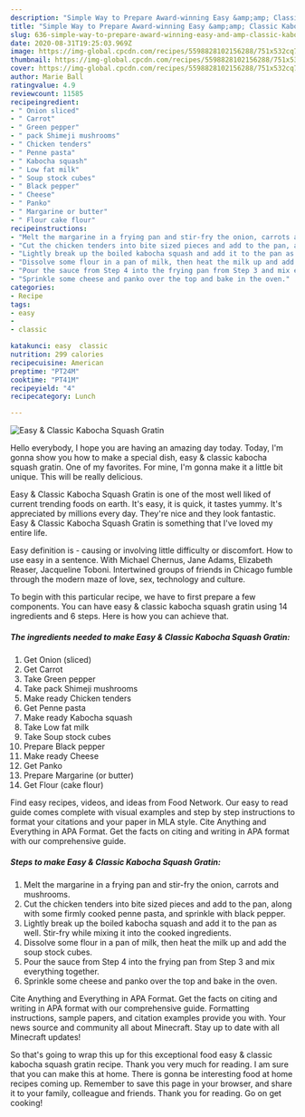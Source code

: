 ```yaml
---
description: "Simple Way to Prepare Award-winning Easy &amp;amp; Classic Kabocha Squash Gratin"
title: "Simple Way to Prepare Award-winning Easy &amp;amp; Classic Kabocha Squash Gratin"
slug: 636-simple-way-to-prepare-award-winning-easy-and-amp-classic-kabocha-squash-gratin
date: 2020-08-31T19:25:03.969Z
image: https://img-global.cpcdn.com/recipes/5598828102156288/751x532cq70/easy-classic-kabocha-squash-gratin-recipe-main-photo.jpg
thumbnail: https://img-global.cpcdn.com/recipes/5598828102156288/751x532cq70/easy-classic-kabocha-squash-gratin-recipe-main-photo.jpg
cover: https://img-global.cpcdn.com/recipes/5598828102156288/751x532cq70/easy-classic-kabocha-squash-gratin-recipe-main-photo.jpg
author: Marie Ball
ratingvalue: 4.9
reviewcount: 11585
recipeingredient:
- " Onion sliced"
- " Carrot"
- " Green pepper"
- " pack Shimeji mushrooms"
- " Chicken tenders"
- " Penne pasta"
- " Kabocha squash"
- " Low fat milk"
- " Soup stock cubes"
- " Black pepper"
- " Cheese"
- " Panko"
- " Margarine or butter"
- " Flour cake flour"
recipeinstructions:
- "Melt the margarine in a frying pan and stir-fry the onion, carrots and mushrooms."
- "Cut the chicken tenders into bite sized pieces and add to the pan, along with some firmly cooked penne pasta, and sprinkle with black pepper."
- "Lightly break up the boiled kabocha squash and add it to the pan as well. Stir-fry while mixing it into the cooked ingredients."
- "Dissolve some flour in a pan of milk, then heat the milk up and add the soup stock cubes."
- "Pour the sauce from Step 4 into the frying pan from Step 3 and mix everything together."
- "Sprinkle some cheese and panko over the top and bake in the oven."
categories:
- Recipe
tags:
- easy
- 
- classic

katakunci: easy  classic 
nutrition: 299 calories
recipecuisine: American
preptime: "PT24M"
cooktime: "PT41M"
recipeyield: "4"
recipecategory: Lunch

---
```



![Easy &amp; Classic Kabocha Squash Gratin](https://img-global.cpcdn.com/recipes/5598828102156288/751x532cq70/easy-classic-kabocha-squash-gratin-recipe-main-photo.jpg)

Hello everybody, I hope you are having an amazing day today. Today, I'm gonna show you how to make a special dish, easy &amp; classic kabocha squash gratin. One of my favorites. For mine, I'm gonna make it a little bit unique. This will be really delicious.

Easy &amp; Classic Kabocha Squash Gratin is one of the most well liked of current trending foods on earth. It's easy, it is quick, it tastes yummy. It's appreciated by millions every day. They're nice and they look fantastic. Easy &amp; Classic Kabocha Squash Gratin is something that I've loved my entire life.

Easy definition is - causing or involving little difficulty or discomfort. How to use easy in a sentence. With Michael Chernus, Jane Adams, Elizabeth Reaser, Jacqueline Toboni. Intertwined groups of friends in Chicago fumble through the modern maze of love, sex, technology and culture.


To begin with this particular recipe, we have to first prepare a few components. You can have easy &amp; classic kabocha squash gratin using 14 ingredients and 6 steps. Here is how you can achieve that.

<!--inarticleads1-->

##### The ingredients needed to make Easy &amp; Classic Kabocha Squash Gratin:

1. Get  Onion (sliced)
1. Get  Carrot
1. Take  Green pepper
1. Take  pack Shimeji mushrooms
1. Make ready  Chicken tenders
1. Get  Penne pasta
1. Make ready  Kabocha squash
1. Take  Low fat milk
1. Take  Soup stock cubes
1. Prepare  Black pepper
1. Make ready  Cheese
1. Get  Panko
1. Prepare  Margarine (or butter)
1. Get  Flour (cake flour)


Find easy recipes, videos, and ideas from Food Network. Our easy to read guide comes complete with visual examples and step by step instructions to format your citations and your paper in MLA style. Cite Anything and Everything in APA Format. Get the facts on citing and writing in APA format with our comprehensive guide. 

<!--inarticleads2-->

##### Steps to make Easy &amp; Classic Kabocha Squash Gratin:

1. Melt the margarine in a frying pan and stir-fry the onion, carrots and mushrooms.
1. Cut the chicken tenders into bite sized pieces and add to the pan, along with some firmly cooked penne pasta, and sprinkle with black pepper.
1. Lightly break up the boiled kabocha squash and add it to the pan as well. Stir-fry while mixing it into the cooked ingredients.
1. Dissolve some flour in a pan of milk, then heat the milk up and add the soup stock cubes.
1. Pour the sauce from Step 4 into the frying pan from Step 3 and mix everything together.
1. Sprinkle some cheese and panko over the top and bake in the oven.


Cite Anything and Everything in APA Format. Get the facts on citing and writing in APA format with our comprehensive guide. Formatting instructions, sample papers, and citation examples provide you with. Your news source and community all about Minecraft. Stay up to date with all Minecraft updates! 

So that's going to wrap this up for this exceptional food easy &amp; classic kabocha squash gratin recipe. Thank you very much for reading. I am sure that you can make this at home. There is gonna be interesting food at home recipes coming up. Remember to save this page in your browser, and share it to your family, colleague and friends. Thank you for reading. Go on get cooking!
